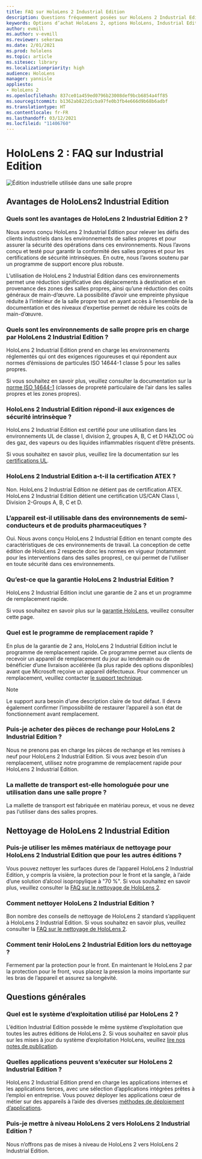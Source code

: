 ```yaml
---
title: FAQ sur HoloLens 2 Industrial Edition
description: Questions fréquemment posées sur HoloLens 2 Industrial Edition
keywords: Options d’achat HoloLens 2, options HoloLens, Industrial Edition
author: evmill
ms.author: v-evmill
ms.reviewer: sekerawa
ms.date: 2/01/2021
ms.prod: hololens
ms.topic: article
ms.sitesec: library
ms.localizationpriority: high
audience: HoloLens
manager: yannisle
appliesto:
- HoloLens 2
ms.openlocfilehash: 837ce01a459ed0796b23008def9bcb6854a4ff85
ms.sourcegitcommit: b1362ab822d1cba97fe0b3fb4e666d9b68b6adbf
ms.translationtype: HT
ms.contentlocale: fr-FR
ms.lasthandoff: 03/12/2021
ms.locfileid: "11406760"
---
```

# <a name="hololens-2---industrial-edition-faq"></a>HoloLens 2 : FAQ sur Industrial Edition

![Édition industrielle utilisée dans une salle propre](./images/industrial-sku-with-remote-assist.png)

## <a name="hololens-2-industrial-edition-benefits"></a>Avantages de HoloLens2 Industrial Edition

### <a name="what-benefits-does-hololens-2-industrial-edition-2-include"></a>Quels sont les avantages de HoloLens 2 Industrial Edition 2 ?

Nous avons conçu HoloLens 2 Industrial Edition pour relever les défis des clients industriels dans les environnements de salles propres et pour assurer la sécurité des opérations dans ces environnements. Nous l’avons conçu et testé pour garantir la conformité des salles propres et pour les certifications de sécurité intrinsèques. En outre, nous l’avons soutenu par un programme de support encore plus robuste.

L’utilisation de HoloLens 2 Industrial Edition dans ces environnements permet une réduction significative des déplacements à destination et en provenance des zones des salles propres, ainsi qu’une réduction des coûts généraux de main-d’œuvre. La possibilité d’avoir une empreinte physique réduite à l’intérieur de la salle propre tout en ayant accès à l’ensemble de la documentation et des niveaux d’expertise permet de réduire les coûts de main-d’œuvre.

### <a name="what-clean-room-environments-does-hololens-2-industrial-edition-support"></a>Quels sont les environnements de salle propre pris en charge par HoloLens 2 Industrial Edition ?

HoloLens 2 Industrial Edition prend en charge les environnements réglementés qui ont des exigences rigoureuses et qui répondent aux normes d’émissions de particules ISO 14644-1 classe 5 pour les salles propres.

Si vous souhaitez en savoir plus, veuillez consulter la documentation sur la [norme ISO 14644-1](https://www.iso.org/standard/53394.html) (classes de propreté particulaire de l’air dans les salles propres et les zones propres).

### <a name="does-hololens-2-industrial-edition-meet-requirements-for-intrinsic-safety"></a>HoloLens 2 Industrial Edition répond-il aux exigences de sécurité intrinsèque ?

HoloLens 2 Industrial Edition est certifié pour une utilisation dans les environnements UL de classe I, division 2, groupes A, B, C et D HAZLOC où des gaz, des vapeurs ou des liquides inflammables risquent d’être présents.

Si vous souhaitez en savoir plus, veuillez lire la documentation sur les [certifications UL](https://www.ul.com/services/ul-and-c-ul-hazardous-areas-certification-north-america?csrf-token=CIwNZNlR4XbisJF39I8yWnWX9wX4WFoz&amp;Search=UL+Class+I%2C+Dev+2+&amp;search-submit=Search).

### <a name="does-the-hololens-2-industrial-edition-hold-an-atex-certification"></a>HoloLens 2 Industrial Edition a-t-il la certification ATEX ?

Non. HoloLens 2 Industrial Edition ne détient pas de certification ATEX. HoloLens 2 Industrial Edition détient une certification US/CAN Class I, Division 2-Groups A, B, C et D.

### <a name="can-the-device-be-used-in-semiconductor-and-pharmaceutical-environments"></a>L’appareil est-il utilisable dans des environnements de semi-conducteurs et de produits pharmaceutiques ?

Oui. Nous avons conçu HoloLens 2 Industrial Edition en tenant compte des caractéristiques de ces environnements de travail. La conception de cette édition de HoloLens 2 respecte donc les normes en vigueur (notamment pour les interventions dans des salles propres), ce qui permet de l'utiliser en toute sécurité dans ces environnements.

### <a name="what-is-the-hololens-2-industrial-edition-warranty"></a>Qu’est-ce que la garantie HoloLens 2 Industrial Edition ?

HoloLens 2 Industrial Edition inclut une garantie de 2 ans et un programme de remplacement rapide.

Si vous souhaitez en savoir plus sur la [garantie HoloLens](https://support.microsoft.com/warranty), veuillez consulter cette page.

### <a name="what39s-the-rapid-replacement-program"></a>Quel est le programme de remplacement rapide ?

En plus de la garantie de 2 ans, HoloLens 2 Industrial Edition inclut le programme de remplacement rapide. Ce programme permet aux clients de recevoir un appareil de remplacement du jour au lendemain ou de bénéficier d’une livraison accélérée (la plus rapide des options disponibles) avant que Microsoft reçoive un appareil défectueux. Pour commencer un remplacement, veuillez contacter [le support technique](https://aka.ms/hololenssupport).

> [!NOTE]
> Le support aura besoin d’une description claire de tout défaut. Il devra également confirmer l’impossibilité de restaurer l’appareil à son état de fonctionnement avant remplacement.

### <a name="can-i-purchase-replacement-parts-for-hololens-2-industrial-edition"></a>Puis-je acheter des pièces de rechange pour HoloLens 2 Industrial Edition ?

Nous ne prenons pas en charge les pièces de rechange et les remises à neuf pour HoloLens 2 Industrial Edition. Si vous avez besoin d’un remplacement, utilisez notre programme de remplacement rapide pour HoloLens 2 Industrial Edition.

### <a name="is-the-carrying-case-clean-room-approved"></a>La mallette de transport est-elle homologuée pour une utilisation dans une salle propre ?

La mallette de transport est fabriquée en matériau poreux, et vous ne devez pas l’utiliser dans des salles propres.

## <a name="cleaning-the-industrial-edition"></a>Nettoyage de HoloLens 2 Industrial Edition

### <a name="can-i-use-the-same-cleaning-materials-for-hololens-2-industrial-edition-as-the-other-editions"></a>Puis-je utiliser les mêmes matériaux de nettoyage pour HoloLens 2 Industrial Edition que pour les autres éditions ?

Vous pouvez nettoyer les surfaces dures de l’appareil HoloLens 2 Industrial Edition, y compris la visière, la protection pour le front et la sangle, à l’aide d’une solution d’alcool isopropylique à &quot;70 %&quot;. Si vous souhaitez en savoir plus, veuillez consulter la [FAQ sur le nettoyage de HoloLens 2](https://docs.microsoft.com/hololens/hololens2-maintenance).

### <a name="how-do-i-clean-hololens-2-industrial-edition"></a>Comment nettoyer HoloLens 2 Industrial Edition ?

Bon nombre des conseils de nettoyage de HoloLens 2 standard s’appliquent à HoloLens 2 Industrial Edition. Si vous souhaitez en savoir plus, veuillez consulter la [FAQ sur le nettoyage de HoloLens 2](https://docs.microsoft.com/hololens/hololens2-maintenance).

### <a name="how-should-i-hold-hololens-2-industrial-edition-when-cleaning-it"></a>Comment tenir HoloLens 2 Industrial Edition lors du nettoyage ?

Fermement par la protection pour le front. En maintenant le HoloLens 2 par la protection pour le front, vous placez la pression la moins importante sur les bras de l’appareil et assurez sa longévité.

## <a name="general-questions"></a>Questions générales

### <a name="what-operating-system-does-the-hololens-2-industrial-edition-have"></a>Quel est le système d’exploitation utilisé par HoloLens 2 ?

L’édition Industrial Edition possède le même système d’exploitation que toutes les autres éditions de HoloLens 2. Si vous souhaitez en savoir plus sur les mises à jour du système d’exploitation HoloLens, veuillez [lire nos notes de publication](hololens-release-notes.md).

### <a name="what-apps-can-run-on-the-hololens-2-industrial-edition"></a>Quelles applications peuvent s’exécuter sur HoloLens 2 Industrial Edition ?

HoloLens 2 Industrial Edition prend en charge les applications internes et les applications tierces, avec une sélection d’applications intégrées prêtes à l’emploi en entreprise. Vous pouvez déployer les applications cœur de métier sur des appareils à l’aide des diverses [méthodes de déploiement d’applications](https://docs.microsoft.com/hololens/app-deploy-overview).

### <a name="can-i-upgrade-from-hololens-2-to-hololens-2-industrial-edition"></a>Puis-je mettre à niveau HoloLens 2 vers HoloLens 2 Industrial Edition ?

Nous n’offrons pas de mises à niveau de HoloLens 2 vers HoloLens 2 Industrial Edition.
